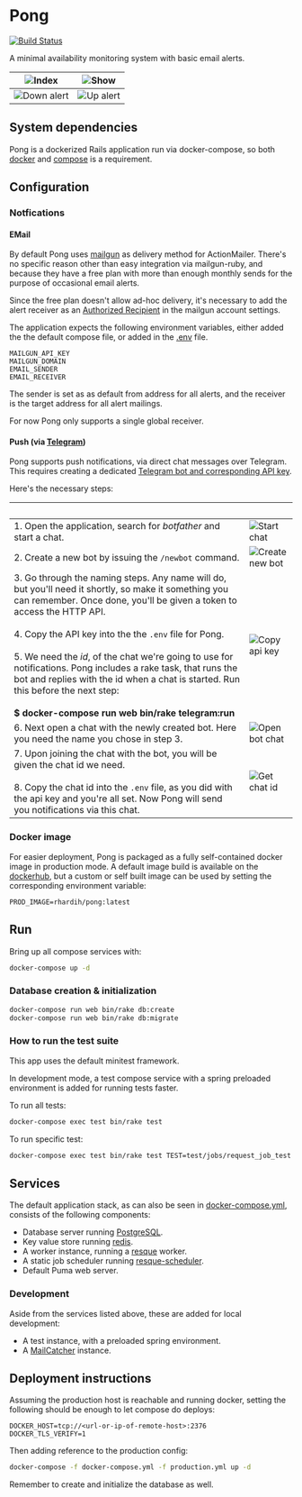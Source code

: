 # Pong

[![Build Status](https://travis-ci.org/rhardih/pong.svg?branch=master)](https://travis-ci.org/rhardih/pong)

A minimal availability monitoring system with basic email alerts.

![Index](https://media.githubusercontent.com/media/rhardih/pong/master/screenshots/index.png)|![Show](https://media.githubusercontent.com/media/rhardih/pong/master/screenshots/show.png)
|:-:|:-:|
![Down alert](https://media.githubusercontent.com/media/rhardih/pong/master/screenshots/email_down.png)|![Up alert](https://media.githubusercontent.com/media/rhardih/pong/master/screenshots/email_up.png)

## System dependencies

Pong is a dockerized Rails application run via docker-compose, so both
[docker](https://www.docker.com/get-started) and
[compose](https://docs.docker.com/compose/install/) is a requirement.

## Configuration

### Notfications

#### EMail

By default Pong uses [mailgun](https://www.mailgun.com/) as delivery method for
ActionMailer. There's no specific reason other than easy integration via
mailgun-ruby, and because they have a free plan with more than enough monthly
sends for the purpose of occasional email alerts.

Since the free plan doesn't allow ad-hoc delivery, it's necessary to add the
alert receiver as an [Authorized
Recipient](https://help.mailgun.com/hc/en-us/articles/217531258-Authorized-Recipients)
in the mailgun account settings.

The application expects the following environment variables, either added the
the default compose file, or added in the
[.env](https://github.com/rhardih/pong/blob/master/.env) file.

```
MAILGUN_API_KEY
MAILGUN_DOMAIN
EMAIL_SENDER
EMAIL_RECEIVER
```

The sender is set as as default from address for all alerts, and the receiver is
the target address for all alert mailings.

For now Pong only supports a single global receiver.

#### Push (via [Telegram](telegram.org))

Pong supports push notifications, via direct chat messages over Telegram. This requires creating a dedicated [Telegram bot and corresponding API key](https://core.telegram.org/#bot-api).

Here's the necessary steps:

&nbsp;|&nbsp;
|:--|---|
1. Open the application, search for *botfather* and start a chat. | ![Start chat](https://media.githubusercontent.com/media/rhardih/pong/master/telegram0.png)
2. Create a new bot by issuing the `/newbot` command. | ![Create new bot](https://media.githubusercontent.com/media/rhardih/pong/master/telegram1.png)
3. Go through the naming steps. Any name will do, but you'll need it shortly, so make it something you can remember. Once done, you'll be given a token to access the HTTP API.<br><br>4. Copy the API key into the the `.env` file for Pong.<br><br>5. We need the *id*, of the chat we're going to use for notifications. Pong includes a rake task, that runs the bot and replies with the id when a chat is started. Run this before the next step:<br><br>**$ docker-compose run web bin/rake telegram:run** | ![Copy api key](https://media.githubusercontent.com/media/rhardih/pong/master/telegram2.png)
6. Next open a chat with the newly created bot. Here you need the name you chose in step 3. | ![Open bot chat](https://media.githubusercontent.com/media/rhardih/pong/master/telegram4.png)
7. Upon joining the chat with the bot, you will be given the chat id we need.<br><br>8. Copy the chat id into the `.env` file, as you did with the api key and you're all set. Now Pong will send you notifications via this chat. | ![Get chat id](https://media.githubusercontent.com/media/rhardih/pong/master/telegram4.png)

### Docker image

For easier deployment, Pong is packaged as a fully self-contained docker image
in production mode. A default image build is available on the
[dockerhub](https://hub.docker.com/r/rhardih/pong), but a custom or self built
image can be used by setting the corresponding environment variable:

```
PROD_IMAGE=rhardih/pong:latest
```

## Run

Bring up all compose services with:

```bash
docker-compose up -d
```

### Database creation & initialization

```bash
docker-compose run web bin/rake db:create
docker-compose run web bin/rake db:migrate
```

### How to run the test suite

This app uses the default minitest framework.

In development mode, a test compose service with a spring preloaded environment
is added for running tests faster.

To run all tests:

```bash
docker-compose exec test bin/rake test
```

To run specific test:

```bash
docker-compose exec test bin/rake test TEST=test/jobs/request_job_test.rb
```

## Services

The default application stack, as can also be seen in
[docker-compose.yml](https://github.com/rhardih/pong/blob/master/docker-compose.yml),
consists of the following components:

* Database server running [PostgreSQL](https://www.postgresql.org/).
* Key value store running [redis](https://redis.io/).
* A worker instance, running a [resque](https://github.com/resque/resque) worker.
* A static job scheduler running
  [resque-scheduler](https://github.com/resque/resque-scheduler).
* Default Puma web server.

### Development

Aside from the services listed above, these are added for local development:

* A test instance, with a preloaded spring environment.
* A [MailCatcher](https://mailcatcher.me/) instance.

## Deployment instructions

Assuming the production host is reachable and running docker, setting the
following should be enough to let compose do deploys:

```
DOCKER_HOST=tcp://<url-or-ip-of-remote-host>:2376
DOCKER_TLS_VERIFY=1
```

Then adding reference to the production config:

```bash
docker-compose -f docker-compose.yml -f production.yml up -d
```

Remember to create and initialize the database as well.
